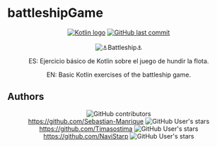 # battleshipGame

<div style="text-align:center;">
    <a href="https://img.shields.io/badge/-Kotlin-7F52FF?style=flat&logo=kotlin&logoColor=white" alt="Code Used">
        <img src="https://img.shields.io/badge/-Kotlin-7F52FF?style=flat&logo=kotlin&logoColor=white"  alt="Kotlin logo"/></a>
    <a href="https://img.shields.io/github/last-commit/Sebastian-Manrique/battleshipGame" alt="GitHub last commit">
        <img src="https://img.shields.io/github/last-commit/WildRepublicMini/battleshipGame" alt="GitHub last commit" /></a>
<br><br>
<img src="https://github.com/user-attachments/assets/3303b5f4-8bfd-48ab-b100-9f0699bc9b76" alt="⚓Battleship⚓" title="⚓Battleship⚓"/>
    <p>ES: Ejercicio básico de Kotlin sobre el juego de hundir la flota.</p>
    <p>EN: Basic Kotlin exercises of the battleship game.</p>
</div>

## Authors

<div style="text-align:center;">
    <ul style="list-style:none; padding:0;">
        <li>
            <img src="https://img.shields.io/github/contributors/WildRepublicMini/battleshipGame" alt="GitHub contributors" />
        </li>
        <li>
            <a href="https://github.com/Sebastian-Manrique">https://github.com/Sebastian-Manrique</a> 
            <img src="https://img.shields.io/github/stars/Sebastian-Manrique" alt="GitHub User's stars" />
        </li>
        <li>
            <a href="https://github.com/Timasostima">https://github.com/Timasostima</a> 
            <img src="https://img.shields.io/github/stars/Timasostima" alt="GitHub User's stars" />
        </li>
        <li>
            <a href="https://github.com/NaviStarp">https://github.com/NaviStarp</a> 
            <img src="https://img.shields.io/github/stars/NaviStarp" alt="GitHub User's stars" />
        </li>
    </ul>
</div>
